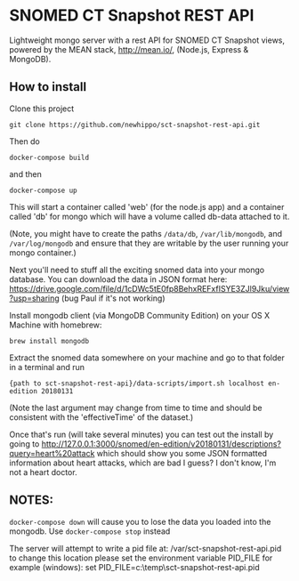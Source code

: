 SNOMED CT Snapshot REST API
===========================

Lightweight mongo server with a rest API for SNOMED CT Snapshot views, powered by the MEAN stack, http://mean.io/, (Node.js, Express &amp; MongoDB).

How to install
--------------

Clone this project
```
git clone https://github.com/newhippo/sct-snapshot-rest-api.git
```

Then do
```
docker-compose build
```

and then
```
docker-compose up
```
This will start a container called 'web' (for the node.js app) and a container called 'db' for mongo which will have a volume called db-data attached to it.

(Note, you might have to create the paths ```/data/db```, ```/var/lib/mongodb```, and ```/var/log/mongodb``` and ensure that they are writable by the user running your mongo container.)

Next you'll need to stuff all the exciting snomed data into your mongo database. You can download the data in JSON format here: https://drive.google.com/file/d/1cDWc5tE0fp8BehxREFxfISYE3ZJl9Jku/view?usp=sharing (bug Paul if it's not working)

Install mongodb client (via MongoDB Community Edition) on your OS X Machine with homebrew:
```
brew install mongodb
```

Extract the snomed data somewhere on your machine and go to that folder in a terminal and run
```
{path to sct-snapshot-rest-api}/data-scripts/import.sh localhost en-edition 20180131
```
(Note the last argument may change from time to time and should be consistent with the 'effectiveTime' of the dataset.)

Once that's run (will take several minutes) you can test out the install by going to http://127.0.0.1:3000/snomed/en-edition/v20180131/descriptions?query=heart%20attack which should show you some JSON formatted information about heart attacks, which are bad I guess? I don't know, I'm not a heart doctor.

NOTES:
-------------
```docker-compose down``` will cause you to lose the data you loaded into the mongodb. Use ```docker-compose stop``` instead

The server will attempt to write a pid file at:
/var/sct-snapshot-rest-api.pid
to change this location please set the environment variable
PID_FILE
for example (windows):
set PID_FILE=c:\temp\sct-snapshot-rest-api.pid
